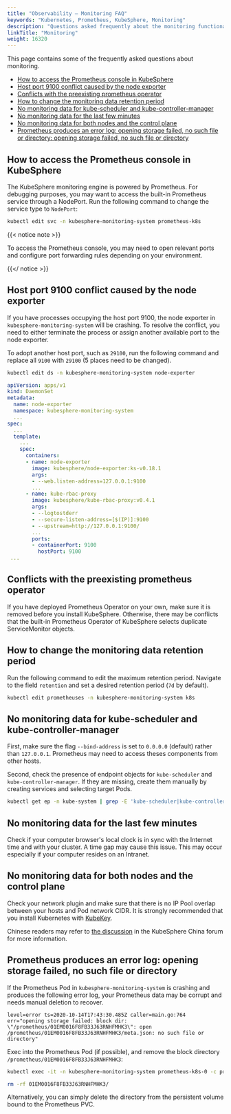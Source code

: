 ```yaml
---
title: "Observability — Monitoring FAQ"
keywords: "Kubernetes, Prometheus, KubeSphere, Monitoring"
description: "Questions asked frequently about the monitoring functionality."
linkTitle: "Monitoring"
weight: 16320
---
```


This page contains some of the frequently asked questions about monitoring.

- [How to access the Prometheus console in KubeSphere](#how-to-access-the-prometheus-console-in-kubesphere)
- [Host port 9100 conflict caused by the node exporter](#host-port-9100-conflict-caused-by-the-node-exporter)
- [Conflicts with the preexisting prometheus operator](#conflicts-with-the-preexisting-prometheus-operator)
- [How to change the monitoring data retention period](#how-to-change-the-monitoring-data-retention-period)
- [No monitoring data for kube-scheduler and kube-controller-manager](#no-monitoring-data-for-kube-scheduler-and-kube-controller-manager)
- [No monitoring data for the last few minutes](#no-monitoring-data-for-the-last-few-minutes)
- [No monitoring data for both nodes and the control plane](#no-monitoring-data-for-both-nodes-and-the-control-plane)
- [Prometheus produces an error log: opening storage failed, no such file or directory: opening storage failed, no such file or directory](#prometheus-produces-an-error-log-opening-storage-failed-no-such-file-or-directory)

## How to access the Prometheus console in KubeSphere

The KubeSphere monitoring engine is powered by Prometheus. For debugging purposes, you may want to access the built-in Prometheus service through a NodePort. Run the following command to change the service type to `NodePort`:

```bash
kubectl edit svc -n kubesphere-monitoring-system prometheus-k8s
```

{{< notice note >}}

To access the Prometheus console, you may need to open relevant ports and configure port forwarding rules depending on your environment.

{{</ notice >}} 

## Host port 9100 conflict caused by the node exporter

If you have processes occupying the host port 9100, the node exporter in `kubesphere-monitoring-system` will be crashing. To resolve the conflict, you need to either terminate the process or assign another available port to the node exporter.

To adopt another host port, such as `29100`, run the following command and replace all `9100` with `29100` (5 places need to be changed).

 ```bash
kubectl edit ds -n kubesphere-monitoring-system node-exporter
 ```

 ```yaml
 apiVersion: apps/v1
 kind: DaemonSet
 metadata:
   name: node-exporter
   namespace: kubesphere-monitoring-system
   ...
 spec:
   ...
   template:
     ...
     spec:
       containers:
       - name: node-exporter
         image: kubesphere/node-exporter:ks-v0.18.1
         args:
         - --web.listen-address=127.0.0.1:9100
         ...
       - name: kube-rbac-proxy
         image: kubesphere/kube-rbac-proxy:v0.4.1
         args:
         - --logtostderr
         - --secure-listen-address=[$(IP)]:9100
         - --upstream=http://127.0.0.1:9100/
         ...
         ports:
         - containerPort: 9100
           hostPort: 9100
  ...
 ```

## Conflicts with the preexisting prometheus operator

If you have deployed Prometheus Operator on your own, make sure it is removed before you install KubeSphere. Otherwise, there may be conflicts that the built-in Prometheus Operator of KubeSphere selects duplicate ServiceMonitor objects.

## How to change the monitoring data retention period

Run the following command to edit the maximum retention period. Navigate to the field `retention` and set a desired retention period (`7d` by default).

```bash
kubectl edit prometheuses -n kubesphere-monitoring-system k8s
```

## No monitoring data for kube-scheduler and kube-controller-manager

First, make sure the flag `--bind-address` is set to `0.0.0.0` (default) rather than `127.0.0.1`. Prometheus may need to access theses components from other hosts.

Second, check the presence of endpoint objects for `kube-scheduler` and `kube-controller-manager`. If they are missing, create them manually by creating services and selecting target Pods.

```bash
kubectl get ep -n kube-system | grep -E 'kube-scheduler|kube-controller-manager'
```

## No monitoring data for the last few minutes

Check if your computer browser's local clock is in sync with the Internet time and with your cluster. A time gap may cause this issue. This may occur especially if your computer resides on an Intranet.

## No monitoring data for both nodes and the control plane

Check your network plugin and make sure that there is no IP Pool overlap between your hosts and Pod network CIDR. It is strongly recommended that you install Kubernetes with [KubeKey](https://github.com/whenegghitsrock/kubekey-carryon).

Chinese readers may refer to [the discussion](https://ask.docs.kubesphere-carryon.top/forum/d/2027/16) in the KubeSphere China forum for more information.

## Prometheus produces an error log: opening storage failed, no such file or directory

If the Prometheus Pod in `kubesphere-monitoring-system` is crashing and produces the following error log, your Prometheus data may be corrupt and needs manual deletion to recover.

```shell
level=error ts=2020-10-14T17:43:30.485Z caller=main.go:764 err="opening storage failed: block dir: \"/prometheus/01EM0016F8FB33J63RNHFMHK3\": open /prometheus/01EM0016F8FB33J63RNHFMHK3/meta.json: no such file or directory"
```

Exec into the Prometheus Pod (if possible), and remove the block directory `/prometheus/01EM0016F8FB33J63RNHFMHK3`:

```bash
kubectl exec -it -n kubesphere-monitoring-system prometheus-k8s-0 -c prometheus sh

rm -rf 01EM0016F8FB33J63RNHFMHK3/
```

Alternatively, you can simply delete the directory from the persistent volume bound to the Prometheus PVC.

